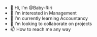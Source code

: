 - 👋 Hi, I’m @Baby-Riri
- 👀 I’m interested in Management
- 🌱 I’m currently learning Accountancy
- 💞️ I’m looking to collaborate on projects
- 📫 How to reach me any way

<!---
Baby-Riri/Baby-Riri is a ✨ special ✨ repository because its `README.md` (this file) appears on your GitHub profile.
You can click the Preview link to take a look at your changes.
--->
